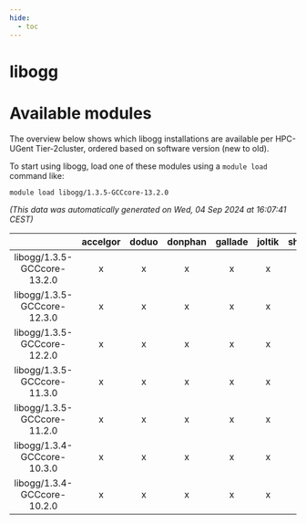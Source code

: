 ```yaml
---
hide:
  - toc
---
```


libogg
======

# Available modules


The overview below shows which libogg installations are available per HPC-UGent Tier-2cluster, ordered based on software version (new to old).

To start using libogg, load one of these modules using a `module load` command like:

```shell
module load libogg/1.3.5-GCCcore-13.2.0
```

*(This data was automatically generated on Wed, 04 Sep 2024 at 16:07:41 CEST)*  

| |accelgor|doduo|donphan|gallade|joltik|shinx|skitty|
| :---: | :---: | :---: | :---: | :---: | :---: | :---: | :---: |
|libogg/1.3.5-GCCcore-13.2.0|x|x|x|x|x|x|x|
|libogg/1.3.5-GCCcore-12.3.0|x|x|x|x|x|x|x|
|libogg/1.3.5-GCCcore-12.2.0|x|x|x|x|x|-|x|
|libogg/1.3.5-GCCcore-11.3.0|x|x|x|x|x|x|x|
|libogg/1.3.5-GCCcore-11.2.0|x|x|x|x|x|-|x|
|libogg/1.3.4-GCCcore-10.3.0|x|x|x|x|x|-|x|
|libogg/1.3.4-GCCcore-10.2.0|x|x|x|x|x|-|x|
